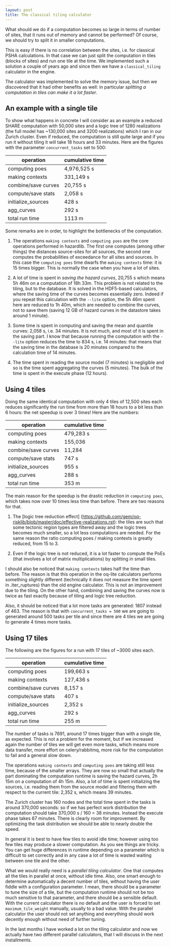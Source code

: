 ```yaml
---
layout: post
title: The classical tiling calculator
---
```


What should we do if a computation becomes so large in terms of number
of sites, that it runs out of memory and cannot be performed? Of course,
we should try to split it in smaller computations.

This is easy if there is no correlation between the sites, i.e. for
classical PSHA calculations. In that case we can just split the
computation in tiles (blocks of sites) and run one tile at the
time. We implemented such a solution a couple of years ago and since
then we have a `classical_tiling` calculator in the engine.

The calculator was implemented to solve the memory issue, but
then we discovered that it had other benefits as well: in particular
*splitting a computation in tiles can make it a lot faster*.

An example with a single tile
------------------------------

To show what happens in concrete I will consider as an example a
reduced SHARE computation with 50,000 sites and a logic tree of 1280
realizations (the full model has ~130,000 sites and 3200 realizations)
which I ran in our Zurich cluster. Even if reduced, the computation is
still quite large and if you run it without tiling it will take 18 hours
and 33 minutes. Here are the figures with the parameter `concurrent_tasks`
set to 500:

operation          | cumulative time
-------------------|-------------------
computing poes	   | 4,976,525 s
making contexts	   | 331,149 s
combine/save curves| 20,755 s
compute/save stats | 2,058 s
initialize_sources | 428 s
agg_curves         | 292 s
total run time     | 1113 m

Some remarks are in order, to highlight the bottlenecks of the computation.

1. The operations `making contexts` and `computing poes` are the core
operations performed in hazardlib. The first one computes (among other things)
the distances source-sites for all sources, the second
one computes the probabilities of exceedance for all sites and sources.
In this case the `computing poes` time dwarfs the `making contexts` time:
it is 15 times bigger. This is normally the case when you have a lot of
sites.

2. A lot of time is spent in *saving the hazard curves*, 20,755 s which
means 5h 46m on a computation of 18h 33m. This problem is not related
to the tiling, but to the database. It is solved in the HDF5-based
calculators, where the saving time of the curves becomes essentially
zero. Indeed if you repeat this calculation with the `--lite` option,
the 5h 46m spent here are reduced to 1h 40m, which are needed to
combine the curves, not to save them (saving 12 GB of hazard curves
in the datastore takes around 1 minute).

3. Some time is spent in computing and saving the mean and quantile curves:
2,058 s, i.e. 34 minutes. It is not much, and most of it is spent in the
saving part. I know that because running the computation with the ``--lite``
option reduces the time to 834 s, i.e. 14 minutes: that means that the
saving time in the database is 20 minutes compared to the calculation time
of 14 minutes.

4. The time spent in reading the source model (7 minutes) is negligible
and so is the time spent aggregating the curves (5 minutes). The bulk of
the time is spent in the execute phase (12 hours).

Using 4 tiles
--------------------------------------------------

Doing the same identical computation with only 4 tiles of 12,500 sites
each reduces significantly the run time from more than 18 hours to a
bit less than 6 hours: the net speedup is over 3 times! Here are the
numbers:

operation          | cumulative time
-------------------|-------------------
computing poes	   | 479,283 s
making contexts    | 155,036
combine/save curves| 11,284
compute/save stats | 747 s
initialize_sources | 955 s
agg_curves         | 288	s
total run time     | 353 m

The main reason for the speedup is the drastic reduction in `computing
poes`, which takes now over 10 times less time than before. There are
two reasons for that.

1. The [logic tree reduction effect]
(https://github.com/gem/oq-risklib/blob/master/doc/effective-realizations.rst):
the tiles are such that some tectonic region types are filtered away
and the logic trees becomes much smaller, so a lot less computations
are needed. For the same reason the ratio computing poes / making contexts
is greatly reduced, from 15 to 3.

2. Even if the logic tree is not reduced, it is a lot faster to compute
the PoEs (that involves a lot of matrix multiplications) by splitting
in small tiles.

I should also be noticed that `making contexts` takes half the time than
before. The reason is that this operation in the oq-lite calculators
performs something slightly different (technically it does not measure
the time spent in .iter_ruptures) than the old engine calculator. This is
not an improvement due to the tiling. On the other hand, combining and
saving the curves now is twice as fast exactly because of tiling and
logic tree reduction.

Also, it should be noticed that a lot more tasks are generated: 1807
instead of 463. The reason is that with `concurrent_tasks = 500` we
are going to generated around 500 tasks per tile and since there are 4
tiles we are going to generate 4 times more tasks.

Using 17 tiles
----------------------------------------

The following are the figures for a run with 17 tiles of ~3000 sites
each.

operation          | cumulative time
-------------------|-------------------
computing poes	   | 199,663 s
making contexts	   | 127,436 s
combine/save curves| 8,157 s
compute/save stats | 407 s
initialize_sources | 2,352 s
agg_curves         | 292 s
total run time     | 255 m

The number of tasks is 7691, around 17 times bigger than with a single tile, as
expected. This is not a problem for the moment, but if we increased again
the number of tiles we will get even more tasks, which means
more data transfer, more effort on celery/rabbitmq, more risk for the
computation to fail and a general slow down.

The operations `making contexts` and `computing poes` are taking still
less time, because of the smaller arrays. They are now so small that
actually the part dominating the computation runtime is saving the
hazard curves, 2h 15m on a computation of 4h 15m. Also, a lot of time
is spent initializing the sources, i.e. reading them from the source
model and filtering them with respect to the current tile: 2,352 s,
which means 39 minutes.

The Zurich cluster has 160 nodes and the total time spent in the tasks
is around 370,000 seconds: so if we has perfect work distribution
the computation should take 370,000 s / 160 = 38 minutes. Instead
the execute phase takes 67 minutes. There is clearly room for
improvement. By optimizing the task distribution we should
be able to nearly double the speed.

In general it is best to have few tiles to avoid idle time; however
using too few tiles may produce a slower computation. As you see
things are tricky. You can get huge differences in runtime depending
on a parameter which is difficult to set correctly and in any case a lot
of time is wasted waiting between one tile and the other.

What we would really need is a *parallel tiling calculator*. One that
computes all the tiles in parallel at once, without idle time. Also,
one smart enough to determine automatically a decent number of tiles,
without having the user fiddle with a configuration parameter. I mean,
there should be a parameter to tune the size of a tile, but the
computation runtime should not be too much sensitive to that parameter,
and there should be a sensible default. With the current calculator
there is no default and the user is forced to set `maximum_tile_weight`
manually, usually to a bad value. With the parallel calculator the
user should not set anything and everything should work decently enough
without need of further tuning.

In the last months I have worked a lot on the tiling calculator and now
we actually have two different parallel calculators, that I will discuss
in the next installments.
